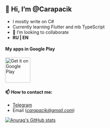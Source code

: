 ## 👋 Hi, I’m @Carapacik
- I mostly write on C#
- Currently learning Flutter and mb TypeScript
- 👀 I’m looking to collaborate
- **RU | EN**

#### My apps in Google Play
<a href='https://play.google.com/store/apps/developer?id=Carapacik'><img alt='Get it on Google Play' src='https://play.google.com/intl/en_us/badges/images/generic/en_badge_web_generic.png' height='80px'/></a>

#### 📫  How to contact me: 
 - [Telegram](https://t.me/carapacik)
 - Email (*carapacik@gmail.com*)

[![Anurag's GitHub stats](https://github-readme-stats.vercel.app/api?username=carapacik)](https://github.com/anuraghazra/github-readme-stats)

